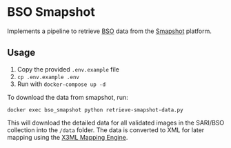 # BSO Smapshot

Implements a pipeline to retrieve [BSO](https://bso.swissartresearch.net) data from the [Smapshot](https://smapshot.heig-vd.ch/) platform.

## Usage

1. Copy the provided `.env.example` file
  1. `cp .env.example .env`
1. Run with `docker-compose up -d`

To download the data from smapshot, run:
```
docker exec bso_smapshot python retrieve-smapshot-data.py
```
This will download the detailed data for all validated images in the SARI/BSO collection into the `/data` folder. The data is converted to XML for later mapping using the [X3ML Mapping Engine](https://github.com/isl/x3ml).
